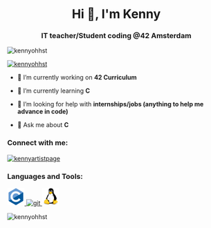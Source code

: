 <h1 align="center">Hi 👋, I'm Kenny</h1>
<h3 align="center">IT teacher/Student coding @42 Amsterdam</h3>

<p align="left"> <img src="https://komarev.com/ghpvc/?username=kennyohhst&label=Profile%20views&color=f5c211&style=plastic" alt="kennyohhst" /> </p>

<p align="left"> <a href="https://github.com/ryo-ma/github-profile-trophy"><img src="https://github-profile-trophy.vercel.app/?username=kennyohhst" alt="kennyohhst" /></a> </p>

- 🔭 I’m currently working on **42 Curriculum**

- 🌱 I’m currently learning **C**

- 🤝 I’m looking for help with **internships/jobs (anything to help me advance in code)**

- 💬 Ask me about **C**

<h3 align="left">Connect with me:</h3>
<p align="left">
<a href="https://linkedin.com/in/kennyartistpage" target="blank"><img align="center" src="https://raw.githubusercontent.com/rahuldkjain/github-profile-readme-generator/master/src/images/icons/Social/linked-in-alt.svg" alt="kennyartistpage" height="30" width="40" /></a>
</p>

<h3 align="left">Languages and Tools:</h3>
<p align="left"> <a href="https://www.cprogramming.com/" target="_blank" rel="noreferrer"> <img src="https://raw.githubusercontent.com/devicons/devicon/master/icons/c/c-original.svg" alt="c" width="40" height="40"/> </a> <a href="https://git-scm.com/" target="_blank" rel="noreferrer"> <img src="https://www.vectorlogo.zone/logos/git-scm/git-scm-icon.svg" alt="git" width="40" height="40"/> </a> <a href="https://www.linux.org/" target="_blank" rel="noreferrer"> <img src="https://raw.githubusercontent.com/devicons/devicon/master/icons/linux/linux-original.svg" alt="linux" width="40" height="40"/> </a> </p>

<p><img align="center" src="https://github-readme-stats.vercel.app/api/top-langs?username=kennyohhst&show_icons=true&theme=dark&bg_color=f5c211&locale=en&layout=compact" alt="kennyohhst" /></p>
